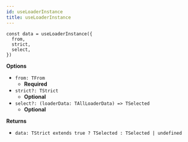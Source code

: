 ```yaml
---
id: useLoaderInstance
title: useLoaderInstance
---
```


```tsx
const data = useLoaderInstance({
  from,
  strict,
  select,
})
```

**Options**

- `from: TFrom`
  - **Required**
- `strict?: TStrict`
  - **Optional**
- `select?: (loaderData: TAllLoaderData) => TSelected`
  - **Optional**

**Returns**

- `data: TStrict extends true ? TSelected : TSelected | undefined`
